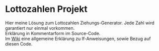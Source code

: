 # Lottozahlen Projekt

Hier meine Lösung zum Lottozahlen Ziehungs-Generator. Jede Zahl wird garantiert nur einmal vorkommen. <br>
Erklärung in Kommentarform im Source-Code. <br>
Im [Wiki](https://github.com/6ooker/coden-mit-rik/wiki#if-anweisungen) eine allgemeine Erklärung zu If-Anweisungen, sowie Bezug auf diesen Code.
